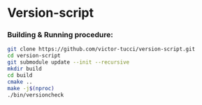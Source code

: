 # Version-script

### Building & Running procedure:

```bash
git clone https://github.com/victor-tucci/version-script.git
cd version-script
git submodule update --init --recursive
mkdir build
cd build
cmake ..
make -j$(nproc)
./bin/versioncheck
```